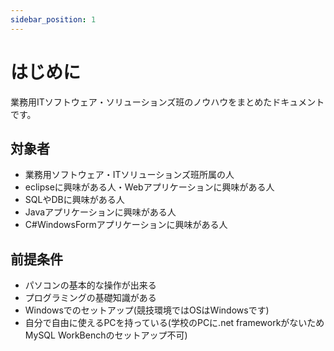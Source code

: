 ```yaml
---
sidebar_position: 1
---
```


# はじめに

業務用ITソフトウェア・ソリューションズ班のノウハウをまとめたドキュメントです。

## 対象者

- 業務用ソフトウェア・ITソリューションズ班所属の人
- eclipseに興味がある人・Webアプリケーションに興味がある人
- SQLやDBに興味がある人
- Javaアプリケーションに興味がある人
- C#WindowsFormアプリケーションに興味がある人

## 前提条件

- パソコンの基本的な操作が出来る
- プログラミングの基礎知識がある
- Windowsでのセットアップ(競技環境ではOSはWindowsです)
- 自分で自由に使えるPCを持っている(学校のPCに.net frameworkがないためMySQL WorkBenchのセットアップ不可)
